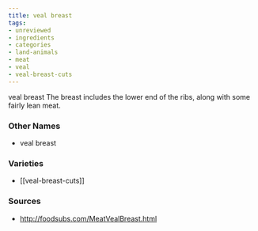 ```yaml
---
title: veal breast
tags:
- unreviewed
- ingredients
- categories
- land-animals
- meat
- veal
- veal-breast-cuts
---
```

veal breast The breast includes the lower end of the ribs, along with some fairly lean meat.

### Other Names

* veal breast

### Varieties

* [[veal-breast-cuts]]

### Sources
* http://foodsubs.com/MeatVealBreast.html
